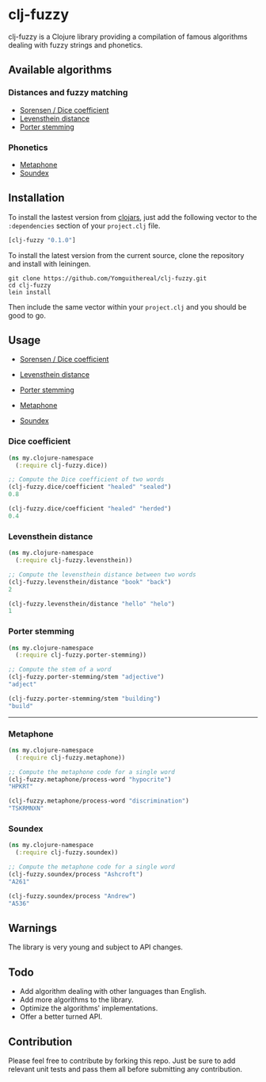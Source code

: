 # clj-fuzzy
clj-fuzzy is a Clojure library providing a compilation of famous algorithms dealing with fuzzy strings and phonetics.

## Available algorithms

### Distances and fuzzy matching
* [Sorensen / Dice coefficient](http://en.wikipedia.org/wiki/S%C3%B8rensen%E2%80%93Dice_coefficient)
* [Levensthein distance](http://en.wikipedia.org/wiki/Levenshtein_distance)
* [Porter stemming](http://en.wikipedia.org/wiki/Stemming)

### Phonetics
* [Metaphone](http://en.wikipedia.org/wiki/Metaphone)
* [Soundex](http://en.wikipedia.org/wiki/Soundex)

## Installation
To install the lastest version from [clojars](https://clojars.org/), just add the following vector to the `:dependencies` section of your `project.clj` file.

```clj
[clj-fuzzy "0.1.0"]
```

To install the latest version from the current source, clone the repository and install with leiningen.

```
git clone https://github.com/Yomguithereal/clj-fuzzy.git
cd clj-fuzzy
lein install
```

Then include the same vector within your `project.clj` and you should be good to go.

## Usage
* [Sorensen / Dice coefficient](#dice-coefficient)
* [Levensthein distance](#levensthein-distance)
* [Porter stemming](#porter-stemming)

* [Metaphone](#metaphone)
* [Soundex](#soundex)

### Dice coefficient
```clj
(ns my.clojure-namespace
  (:require clj-fuzzy.dice))

;; Compute the Dice coefficient of two words
(clj-fuzzy.dice/coefficient "healed" "sealed")
0.8

(clj-fuzzy.dice/coefficient "healed" "herded")
0.4
```

### Levensthein distance
```clj
(ns my.clojure-namespace
  (:require clj-fuzzy.levensthein))

;; Compute the levensthein distance between two words
(clj-fuzzy.levensthein/distance "book" "back")
2

(clj-fuzzy.levensthein/distance "hello" "helo")
1
```

### Porter stemming
```clj
(ns my.clojure-namespace
  (:require clj-fuzzy.porter-stemming))

;; Compute the stem of a word
(clj-fuzzy.porter-stemming/stem "adjective")
"adject"

(clj-fuzzy.porter-stemming/stem "building")
"build"
```

---

### Metaphone
```clj
(ns my.clojure-namespace
  (:require clj-fuzzy.metaphone))

;; Compute the metaphone code for a single word
(clj-fuzzy.metaphone/process-word "hypocrite")
"HPKRT"

(clj-fuzzy.metaphone/process-word "discrimination")
"TSKRMNXN"
```

### Soundex
```clj
(ns my.clojure-namespace
  (:require clj-fuzzy.soundex))

;; Compute the metaphone code for a single word
(clj-fuzzy.soundex/process "Ashcroft")
"A261"

(clj-fuzzy.soundex/process "Andrew")
"A536"
```
## Warnings
The library is very young and subject to API changes.

## Todo
* Add algorithm dealing with other languages than English.
* Add more algorithms to the library.
* Optimize the algorithms' implementations.
* Offer a better turned API.

## Contribution
Please feel free to contribute by forking this repo. Just be sure to add relevant unit tests and pass them all before submitting any contribution.
